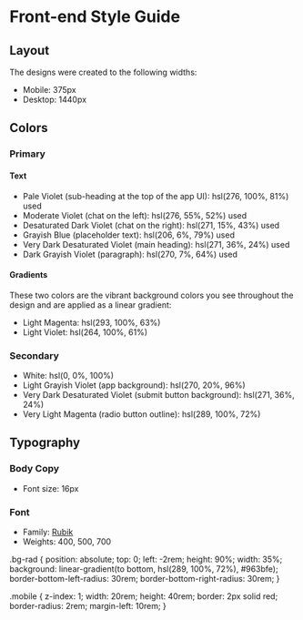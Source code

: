 # Front-end Style Guide

## Layout

The designs were created to the following widths:

- Mobile: 375px
- Desktop: 1440px

## Colors

### Primary

#### Text

- Pale Violet (sub-heading at the top of the app UI): hsl(276, 100%, 81%) used
- Moderate Violet (chat on the left): hsl(276, 55%, 52%) used
- Desaturated Dark Violet (chat on the right): hsl(271, 15%, 43%) used
- Grayish Blue (placeholder text): hsl(206, 6%, 79%) used
- Very Dark Desaturated Violet (main heading): hsl(271, 36%, 24%) used
- Dark Grayish Violet (paragraph): hsl(270, 7%, 64%) used

#### Gradients

These two colors are the vibrant background colors you see throughout the design and are applied as a linear gradient:

- Light Magenta: hsl(293, 100%, 63%)
- Light Violet: hsl(264, 100%, 61%)

### Secondary

- White: hsl(0, 0%, 100%)
- Light Grayish Violet (app background): hsl(270, 20%, 96%)
- Very Dark Desaturated Violet (submit button background): hsl(271, 36%, 24%)
- Very Light Magenta (radio button outline): hsl(289, 100%, 72%)

## Typography

### Body Copy

- Font size: 16px

### Font

- Family: [Rubik](https://fonts.google.com/specimen/Rubik)
- Weights: 400, 500, 700


<!-- right icon -->

.bg-rad {
    position: absolute;
    top: 0;
    left: -2rem;
    height: 90%;
    width: 35%;
    background: linear-gradient(to bottom, hsl(289, 100%, 72%), #963bfe);
    border-bottom-left-radius: 30rem;
    border-bottom-right-radius: 30rem;
}

.mobile {
    z-index: 1;
    width: 20rem;
    height: 40rem;
    border: 2px solid red;
    border-radius: 2rem;
    margin-left: 10rem;
}